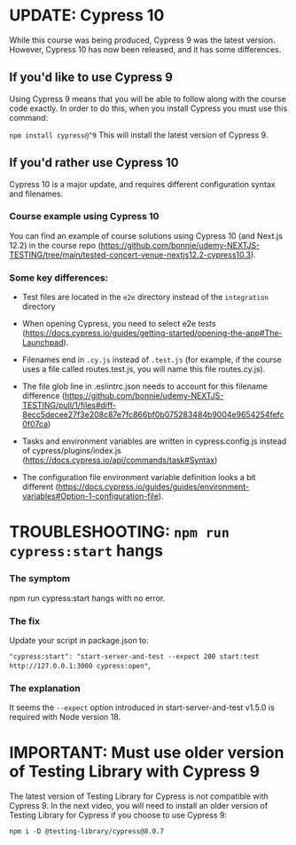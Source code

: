 # UPDATE: Cypress 10

While this course was being produced, Cypress 9 was the latest version. However, Cypress 10 has now been released, and it has some differences.


## If you'd like to use Cypress 9
Using Cypress 9 means that you will be able to follow along with the course code exactly. In order to do this, when you install Cypress you must use this command: 

`npm install cypress@^9`
This will install the latest version of Cypress 9.


## If you'd rather use Cypress 10
Cypress 10 is a major update, and requires different configuration syntax and filenames.

### Course example using Cypress 10

You can find an example of course solutions using Cypress 10 (and Next.js 12.2) in the course repo (https://github.com/bonnie/udemy-NEXTJS-TESTING/tree/main/tested-concert-venue-nextjs12.2-cypress10.3).

### Some key differences:

- Test files are located in the `e2e` directory instead of the `integration` directory

- When opening Cypress, you need to select e2e tests (https://docs.cypress.io/guides/getting-started/opening-the-app#The-Launchpad).

- Filenames end in `.cy.js` instead of `.test.js` (for example, if the course uses a file called routes.test.js, you will name this file routes.cy.js).

- The file glob line in .eslintrc.json needs to account for this filename difference (https://github.com/bonnie/udemy-NEXTJS-TESTING/pull/1/files#diff-8ecc5decee27f3e208c87e7fc866bf0b075283484b9004e9654254fefc0f07ca)

- Tasks and environment variables are written in cypress.config.js instead of cypress/plugins/index.js (https://docs.cypress.io/api/commands/task#Syntax)

- The configuration file environment variable definition looks a bit different (https://docs.cypress.io/guides/guides/environment-variables#Option-1-configuration-file).




# TROUBLESHOOTING: `npm run cypress:start` hangs

### The symptom
npm run cypress:start hangs with no error.

### The fix
Update your script in package.json to: 

`"cypress:start": "start-server-and-test --expect 200 start:test http://127.0.0.1:3000 cypress:open"`,

### The explanation
It seems the `--expect` option introduced in start-server-and-test v1.5.0 is required with Node version 18.



# IMPORTANT: Must use older version of Testing Library with Cypress 9
The latest version of Testing Library for Cypress is not compatible with Cypress 9. In the next video, you will need to install an older version of Testing Library for Cypress if you choose to use Cypress 9: 

`npm i -D @testing-library/cypress@8.0.7`